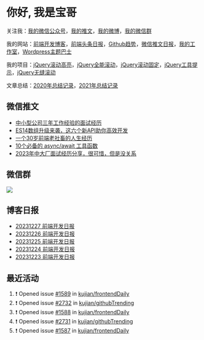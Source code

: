 
# 你好, 我是宝哥

关注我：[我的微信公众号](https://open.weixin.qq.com/qr/code?username=caibaojian_com)，[我的推文](https://weixin.qdkfweb.cn/)，[我的微博](https://weibo.com/kujian)，[我的微信群](https://qdkfweb.cn/go/weixinqun)

我的网站：[前端开发博客](https://qdkfweb.cn/)，[前端头条日报](https://toutiao.qdkfweb.cn/)，[Github趋势](https://github.qdkfweb.cn/)，[微信推文日报](https://weixin.qdkfweb.cn/)，[我的工作室](https://diy.qdkfweb.cn/)，[Wordpress主题巴士](https://wp.qdkfweb.cn/)

我的项目：[jQuery滚动高亮](https://github.com/kujian/scrollHighlight)，[jQuery全能滚动](https://github.com/kujian/power-slider)，[jQuery滚动固定](https://github.com/kujian/scrollfix)，[jQuery工具提示](https://github.com/kujian/tooltip)，[jQuery无缝滚动](http://github.com/kujian/scrollForever)

文章总结：[2020年总结记录](https://mp.weixin.qq.com/s/u0YW8BFWYLquVauhHrkSMQ)，[2021年总结记录](https://mp.weixin.qq.com/s/zMnxIpxMdDrIyuLxHRnSPw)


## 微信推文

<!-- BLOG-POST-LIST:START -->
- [中小型公司三年工作经验的面试经历](https://weixin.qdkfweb.cn/39043.html)
- [ES14数组升级来袭，这六个新API助你高效开发](https://weixin.qdkfweb.cn/38904.html)
- [一个30岁前端老社畜的人生经历](https://weixin.qdkfweb.cn/38903.html)
- [10个必备的 async/await 工具函数](https://weixin.qdkfweb.cn/38902.html)
- [2023年中大厂面试经历分享，很可惜，但是没关系](https://weixin.qdkfweb.cn/38901.html)
<!-- BLOG-POST-LIST:END -->

## 微信群

![](https://qdkfweb.cn/d/uploads/2023/12/wechat.png)

## 博客日报

<!-- DAILY:START -->
- [20231227 前端开发日报](https://qdkfweb.cn/fe-daily-20231227.html)
- [20231226 前端开发日报](https://qdkfweb.cn/fe-daily-20231226.html)
- [20231225 前端开发日报](https://qdkfweb.cn/fe-daily-20231225.html)
- [20231224 前端开发日报](https://qdkfweb.cn/fe-daily-20231224.html)
- [20231223 前端开发日报](https://qdkfweb.cn/fe-daily-20231223.html)
<!-- DAILY:END -->


## 最近活动

<!--START_SECTION:activity-->
1. ❗ Opened issue [#1589](https://github.com/kujian/frontendDaily/issues/1589) in [kujian/frontendDaily](https://github.com/kujian/frontendDaily)
2. ❗ Opened issue [#2732](https://github.com/kujian/githubTrending/issues/2732) in [kujian/githubTrending](https://github.com/kujian/githubTrending)
3. ❗ Opened issue [#1588](https://github.com/kujian/frontendDaily/issues/1588) in [kujian/frontendDaily](https://github.com/kujian/frontendDaily)
4. ❗ Opened issue [#2731](https://github.com/kujian/githubTrending/issues/2731) in [kujian/githubTrending](https://github.com/kujian/githubTrending)
5. ❗ Opened issue [#1587](https://github.com/kujian/frontendDaily/issues/1587) in [kujian/frontendDaily](https://github.com/kujian/frontendDaily)
<!--END_SECTION:activity-->
